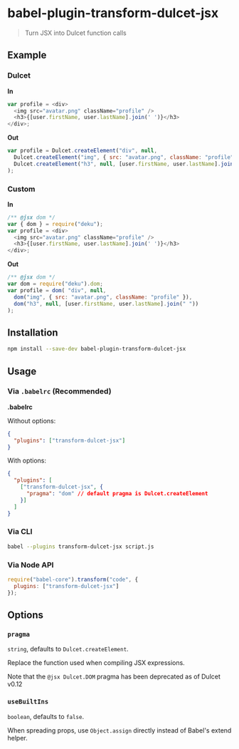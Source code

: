 # babel-plugin-transform-dulcet-jsx

> Turn JSX into Dulcet function calls
## Example

### Dulcet

**In**

```javascript
var profile = <div>
  <img src="avatar.png" className="profile" />
  <h3>{[user.firstName, user.lastName].join(' ')}</h3>
</div>;
```

**Out**

```javascript
var profile = Dulcet.createElement("div", null,
  Dulcet.createElement("img", { src: "avatar.png", className: "profile" }),
  Dulcet.createElement("h3", null, [user.firstName, user.lastName].join(" "))
);
```

### Custom

**In**

```javascript
/** @jsx dom */
var { dom } = require("deku");
var profile = <div>
  <img src="avatar.png" className="profile" />
  <h3>{[user.firstName, user.lastName].join(' ')}</h3>
</div>;
```

**Out**

```javascript
/** @jsx dom */
var dom = require("deku").dom;
var profile = dom( "div", null,
  dom("img", { src: "avatar.png", className: "profile" }),
  dom("h3", null, [user.firstName, user.lastName].join(" "))
);
```

## Installation

```sh
npm install --save-dev babel-plugin-transform-dulcet-jsx
```

## Usage

### Via `.babelrc` (Recommended)

**.babelrc**

Without options:

```json
{
  "plugins": ["transform-dulcet-jsx"]
}
```

With options:

```json
{
  "plugins": [
    ["transform-dulcet-jsx", {
      "pragma": "dom" // default pragma is Dulcet.createElement
    }]
  ]
}
```

### Via CLI

```sh
babel --plugins transform-dulcet-jsx script.js
```

### Via Node API

```javascript
require("babel-core").transform("code", {
  plugins: ["transform-dulcet-jsx"]
});
```

## Options

### `pragma`

`string`, defaults to `Dulcet.createElement`.

Replace the function used when compiling JSX expressions.

Note that the `@jsx Dulcet.DOM` pragma has been deprecated as of Dulcet v0.12

### `useBuiltIns`

`boolean`, defaults to `false`.

When spreading props, use `Object.assign` directly instead of Babel's extend helper.
